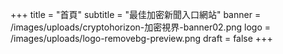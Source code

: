 +++
title = "首頁"
subtitle = "最佳加密新聞入口網站"
banner = /images/uploads/cryptohorizon-加密視界-banner02.png
logo = /images/uploads/logo-removebg-preview.png
draft = false
+++
